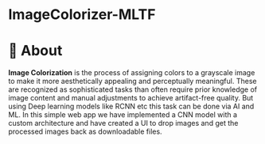 # ImageColorizer-MLTF


# 🧐 About <a name = "about"></a>

**Image Colorization** is the process  of assigning colors to a grayscale image to make it more aesthetically appealing and perceptually meaningful. These are recognized as sophisticated tasks than often require prior knowledge of image content and manual adjustments to achieve artifact-free quality. But using Deep learning models like RCNN etc this task can be done via AI and ML. In this simple web app we have implemented a CNN model with a custom architecture and have created a UI to drop images and get the processed images back as downloadable files.

